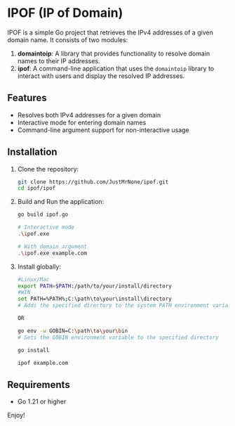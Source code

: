 # IPOF (IP of Domain)

IPOF is a simple Go project that retrieves the IPv4 addresses of a given domain name. It consists of two modules:
1. **domaintoip**: A library that provides functionality to resolve domain names to their IP addresses.
2. **ipof**: A command-line application that uses the `domaintoip` library to interact with users and display the resolved IP addresses.

## Features
- Resolves both IPv4 addresses for a given domain
- Interactive mode for entering domain names
- Command-line argument support for non-interactive usage

## Installation
1. Clone the repository:
   ```bash
   git clone https://github.com/JustMrNone/ipof.git
   cd ipof/ipof
   ```

2. Build and Run the application:
   ```bash
   go build ipof.go
   
   # Interactive mode
   .\ipof.exe

   # With domain argument
   .\ipof.exe example.com
   ```

3. Install globally:
   ```bash
   #Linux/Mac
   export PATH=$PATH:/path/to/your/install/directory
   #WIN
   set PATH=%PATH%;C:\path\to\your\install\directory
   # Adds the specified directory to the system PATH environment variable
   
   OR
   
   go env -w GOBIN=C:\path\to\your\bin
   # Sets the GOBIN environment variable to the specified directory

   go install
   
   ipof example.com
   ```
   
## Requirements
- Go 1.21 or higher

Enjoy!
